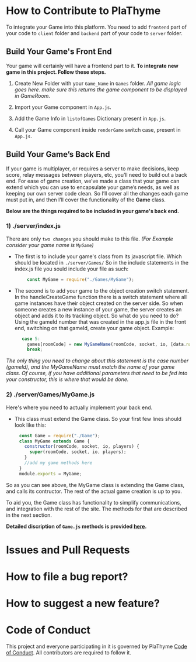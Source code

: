 # How to Contribute to PlaThyme
 To integrate your Game into this platform. You need to add `frontend` part of your code to `client` folder and `backend` part of your code to `server` folder.  

## Build Your Game's Front End
Your game will certainly will have a frontend part to it. 
__To integrate new game in this project. Follow these steps.__

1. Create New Folder with your `Game_Name` in `Games` folder. *All game logic goes here. make sure this returns the game component to be displayed in GameRoom.*

2. Import your Game component in `App.js`.

3. Add the Game Info in `listofGames` Dictionary present in `App.js`.

4. Call your Game component inside `renderGame` switch case, present in `App.js`.


## Build Your Game’s Back End
If your game is multiplayer, or requires a server to make decisions, keep score, relay messages between players, etc, you’ll need to build out a back end. For ease of game creation, we’ve made a class that your game can extend which you can use to encapsulate your game’s needs, as well as keeping our own server code clean. So I’ll cover all the changes each game must put in, and then I’ll cover the functionality of the __Game__ class.

__Below are the things required to be included in your game's back end.__

### 1) __./server/index.js__
There are only `two changes` you should make to this file. _(For Example consider your game name is `MyGame`)_

* The first is to include your game's class from its javascript file. Which should be located in `./server/Games/` So in the include statements in the index.js file you sould include your file as such:

```javascript
        const MyGame = require("./Games/MyGame");
```

* The second is to add your game to the object creation switch statement. In the handleCreateGame function there is a switch statement where all game instances have their object created on the server side. So when someone creates a new instance of your game, the server creates an object and adds it to its tracking object. So what do you need to do? Using the gameId number that was created in the app.js file in the front end, switching on that gameId, create your game object. Example:

```javascript
      case 5:
        games[roomCode] = new MyGameName(roomCode, socket, io, [data.name]);
        break;
```
_The only thing you need to change about this statement is the case number (gameId), and the MyGameName must match the name of your game class. Of course, if you have additional parameters that need to be fed into your constructor, this is where that would be done._

### 2) __./server/Games/MyGame.js__
Here's where you need to actually implement your back end. 
* This class must extend the Game class. So your first few lines should look like this:

 ```javascript
      const Game = require("./Game");
      class MyGame extends Game {
        constructor(roomCode, socket, io, players) {
          super(roomCode, socket, io, players);
        }
        //add my game methods here
      }
      module.exports = MyGame;
 ```

So as you can see above, the MyGame class is extending the Game class, and calls its contructor. The rest of the actual game creation is up to you. 

To aid you, the Game class has functionality to simplify communications, and integration with the rest of the site. The methods for that are described in the next section.

__Detailed discription of `Game.js` methods is provided [here](https://github.com/PlaThyme/PlaThyme/tree/Dev/server/README.md).__

#  Issues and Pull Requests
# How to file a bug report?

# How to suggest a new feature?

# Code of Conduct

This project and everyone participating in it is governed by PlaThyme [Code of Conduct](https://github.com/PlaThyme/PlaThyme/blob/main/CODE_OF_CONDUCT.md). All contributors are required to follow it.